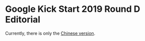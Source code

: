 # Google Kick Start 2019 Round D Editorial

Currently, there is only the [Chinese version](/editorial/kick-start/2019D/).

<Utterances />
